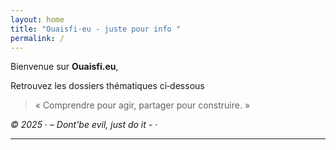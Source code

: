 ```yaml
---
layout: home
title: "Ouaisfi·eu - juste pour info "
permalink: /
---
```


Bienvenue sur **Ouaisfi.eu**,


Retrouvez les dossiers thématiques ci‑dessous

> « Comprendre pour agir, partager pour construire. »

*© 2025 · – Dont'be evil, just do it - ·*

---
